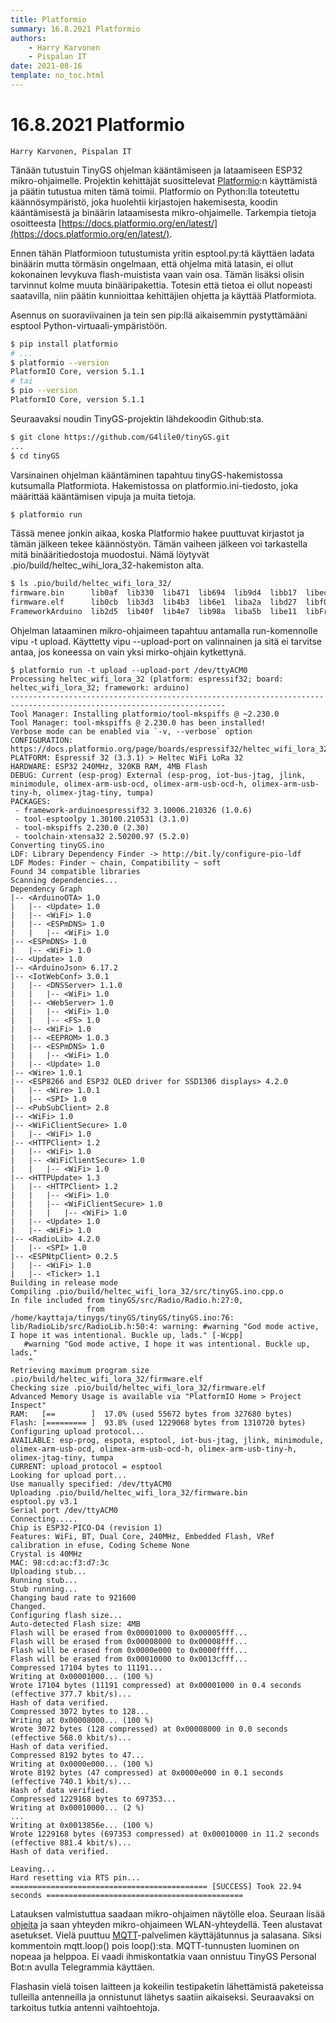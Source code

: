 ```yaml
---
title: Platformio
summary: 16.8.2021 Platformio
authors:
    - Harry Karvonen
    - Pispalan IT
date: 2021-08-16
template: no_toc.html
---
```


# 16.8.2021 Platformio
`Harry Karvonen, Pispalan IT`

Tänään tutustuin TinyGS ohjelman kääntämiseen ja lataamiseen ESP32
mikro-ohjaimelle. Projektin kehittäjät suosittelevat
[Platformio](https://platformio.org/):n käyttämistä ja päätin tutustua miten
tämä toimii. Platformio on Python:lla toteutettu käännösympäristö, joka
huolehtii kirjastojen hakemisesta, koodin kääntämisestä ja binäärin
lataamisesta mikro-ohjaimelle. Tarkempia tietoja osoitteesta
[https://docs.platformio.org/en/latest/](https://docs.platformio.org/en/latest/).

Ennen tähän Platformioon tutustumista yritin esptool.py:tä käyttäen ladata
binäärin mutta törmäsin ongelmaan, että ohjelma mitä latasin, ei ollut
kokonainen levykuva flash-muistista vaan vain osa. Tämän lisäksi olisin
tarvinnut kolme muuta binääripakettia. Totesin että tietoa ei ollut nopeasti
saatavilla, niin päätin kunnioittaa kehittäjien ohjetta ja käyttää
Platformiota.

Asennus on suoraviivainen ja tein sen pip:llä aikaisemmin pystyttämääni esptool Python-virtuaali-ympäristöön.

```bash
$ pip install platformio
# ...
$ platformio --version
PlatformIO Core, version 5.1.1
# tai
$ pio --version
PlatformIO Core, version 5.1.1
```

Seuraavaksi noudin TinyGS-projektin lähdekoodin Github:sta.
```bash
$ git clone https://github.com/G4lile0/tinyGS.git
...
$ cd tinyGS
```

Varsinainen ohjelman kääntäminen tapahtuu tinyGS-hakemistossa kutsumalla Platformiota. Hakemistossa on platformio.ini-tiedosto, joka määrittää kääntämisen vipuja ja muita tietoja.

```bash
$ platformio run
```

Tässä menee jonkin aikaa, koska Platformio hakee puuttuvat kirjastot ja tämän jälkeen tekee käännöstyön. Tämän vaiheen jälkeen voi tarkastella mitä binääritiedostoja muodostui. Nämä löytyvät .pio/build/heltec_wihi_lora_32-hakemiston alta.

```bash
$ ls .pio/build/heltec_wifi_lora_32/
firmware.bin      lib0af  lib330  lib471  lib694  lib9d4  libb17  libec2                 libFrameworkArduinoVariant.a
firmware.elf      lib0cb  lib3d3  lib4b3  lib6e1  liba2a  libd27  libf08                 partitions.bin
FrameworkArduino  lib2d5  lib40f  lib4e7  lib98a  liba5b  libe11  libFrameworkArduino.a  src
```

Ohjelman lataaminen mikro-ohjaimeen tapahtuu antamalla run-komennolle vipu -t upload. Käyttetty vipu --upload-port on valinnainen ja sitä ei tarvitse antaa, jos koneessa on vain yksi mirko-ohjain kytkettynä.

```
$ platformio run -t upload --upload-port /dev/ttyACM0 
Processing heltec_wifi_lora_32 (platform: espressif32; board: heltec_wifi_lora_32; framework: arduino)
----------------------------------------------------------------------------------------------------------------------
Tool Manager: Installing platformio/tool-mkspiffs @ ~2.230.0
Tool Manager: tool-mkspiffs @ 2.230.0 has been installed!
Verbose mode can be enabled via `-v, --verbose` option
CONFIGURATION: https://docs.platformio.org/page/boards/espressif32/heltec_wifi_lora_32.html
PLATFORM: Espressif 32 (3.3.1) > Heltec WiFi LoRa 32
HARDWARE: ESP32 240MHz, 320KB RAM, 4MB Flash
DEBUG: Current (esp-prog) External (esp-prog, iot-bus-jtag, jlink, minimodule, olimex-arm-usb-ocd, olimex-arm-usb-ocd-h, olimex-arm-usb-tiny-h, olimex-jtag-tiny, tumpa)
PACKAGES: 
 - framework-arduinoespressif32 3.10006.210326 (1.0.6) 
 - tool-esptoolpy 1.30100.210531 (3.1.0) 
 - tool-mkspiffs 2.230.0 (2.30) 
 - toolchain-xtensa32 2.50200.97 (5.2.0)
Converting tinyGS.ino
LDF: Library Dependency Finder -> http://bit.ly/configure-pio-ldf
LDF Modes: Finder ~ chain, Compatibility ~ soft
Found 34 compatible libraries
Scanning dependencies...
Dependency Graph
|-- <ArduinoOTA> 1.0
|   |-- <Update> 1.0
|   |-- <WiFi> 1.0
|   |-- <ESPmDNS> 1.0
|   |   |-- <WiFi> 1.0
|-- <ESPmDNS> 1.0
|   |-- <WiFi> 1.0
|-- <Update> 1.0
|-- <ArduinoJson> 6.17.2
|-- <IotWebConf> 3.0.1
|   |-- <DNSServer> 1.1.0
|   |   |-- <WiFi> 1.0
|   |-- <WebServer> 1.0
|   |   |-- <WiFi> 1.0
|   |   |-- <FS> 1.0
|   |-- <WiFi> 1.0
|   |-- <EEPROM> 1.0.3
|   |-- <ESPmDNS> 1.0
|   |   |-- <WiFi> 1.0
|   |-- <Update> 1.0
|-- <Wire> 1.0.1
|-- <ESP8266 and ESP32 OLED driver for SSD1306 displays> 4.2.0
|   |-- <Wire> 1.0.1
|   |-- <SPI> 1.0
|-- <PubSubClient> 2.8
|-- <WiFi> 1.0
|-- <WiFiClientSecure> 1.0
|   |-- <WiFi> 1.0
|-- <HTTPClient> 1.2
|   |-- <WiFi> 1.0
|   |-- <WiFiClientSecure> 1.0
|   |   |-- <WiFi> 1.0
|-- <HTTPUpdate> 1.3
|   |-- <HTTPClient> 1.2
|   |   |-- <WiFi> 1.0
|   |   |-- <WiFiClientSecure> 1.0
|   |   |   |-- <WiFi> 1.0
|   |-- <Update> 1.0
|   |-- <WiFi> 1.0
|-- <RadioLib> 4.2.0
|   |-- <SPI> 1.0
|-- <ESPNtpClient> 0.2.5
|   |-- <WiFi> 1.0
|   |-- <Ticker> 1.1
Building in release mode
Compiling .pio/build/heltec_wifi_lora_32/src/tinyGS.ino.cpp.o
In file included from tinyGS/src/Radio/Radio.h:27:0,
                 from /home/kayttaja/tinygs/tinyGS/tinyGS/tinyGS.ino:76:
lib/RadioLib/src/RadioLib.h:50:4: warning: #warning "God mode active, I hope it was intentional. Buckle up, lads." [-Wcpp]
   #warning "God mode active, I hope it was intentional. Buckle up, lads."
    ^
Retrieving maximum program size .pio/build/heltec_wifi_lora_32/firmware.elf
Checking size .pio/build/heltec_wifi_lora_32/firmware.elf
Advanced Memory Usage is available via "PlatformIO Home > Project Inspect"
RAM:   [==        ]  17.0% (used 55672 bytes from 327680 bytes)
Flash: [========= ]  93.8% (used 1229068 bytes from 1310720 bytes)
Configuring upload protocol...
AVAILABLE: esp-prog, espota, esptool, iot-bus-jtag, jlink, minimodule, olimex-arm-usb-ocd, olimex-arm-usb-ocd-h, olimex-arm-usb-tiny-h, olimex-jtag-tiny, tumpa
CURRENT: upload_protocol = esptool
Looking for upload port...
Use manually specified: /dev/ttyACM0
Uploading .pio/build/heltec_wifi_lora_32/firmware.bin
esptool.py v3.1
Serial port /dev/ttyACM0
Connecting.....
Chip is ESP32-PICO-D4 (revision 1)
Features: WiFi, BT, Dual Core, 240MHz, Embedded Flash, VRef calibration in efuse, Coding Scheme None
Crystal is 40MHz
MAC: 98:cd:ac:f3:d7:3c
Uploading stub...
Running stub...
Stub running...
Changing baud rate to 921600
Changed.
Configuring flash size...
Auto-detected Flash size: 4MB
Flash will be erased from 0x00001000 to 0x00005fff...
Flash will be erased from 0x00008000 to 0x00008fff...
Flash will be erased from 0x0000e000 to 0x0000ffff...
Flash will be erased from 0x00010000 to 0x0013cfff...
Compressed 17104 bytes to 11191...
Writing at 0x00001000... (100 %)
Wrote 17104 bytes (11191 compressed) at 0x00001000 in 0.4 seconds (effective 377.7 kbit/s)...
Hash of data verified.
Compressed 3072 bytes to 128...
Writing at 0x00008000... (100 %)
Wrote 3072 bytes (128 compressed) at 0x00008000 in 0.0 seconds (effective 568.0 kbit/s)...
Hash of data verified.
Compressed 8192 bytes to 47...
Writing at 0x0000e000... (100 %)
Wrote 8192 bytes (47 compressed) at 0x0000e000 in 0.1 seconds (effective 740.1 kbit/s)...
Hash of data verified.
Compressed 1229168 bytes to 697353...
Writing at 0x00010000... (2 %)
...
Writing at 0x0013856e... (100 %)
Wrote 1229168 bytes (697353 compressed) at 0x00010000 in 11.2 seconds (effective 881.4 kbit/s)...
Hash of data verified.

Leaving...
Hard resetting via RTS pin...
============================================ [SUCCESS] Took 22.94 seconds ============================================
```

Latauksen valmistuttua saadaan mikro-ohjaimen näytölle eloa. Seuraan lisää [ohjeita](https://github.com/G4lile0/tinyGS/wiki/Ground-Station-configuration) ja saan yhteyden mikro-ohjaimeen WLAN-yhteydellä. Teen alustavat asetukset. Vielä puuttuu [MQTT](https://en.wikipedia.org/wiki/MQTT)-palvelimen käyttäjätunnus ja salasana. Siksi kommentoin mqtt.loop() pois loop():sta. MQTT-tunnusten luominen on nopeaa ja helppoa. Ei vaadi ihmiskontatkia vaan onnistuu TinyGS Personal Bot:n avulla Telegrammia käyttäen.

Flashasin vielä toisen laitteen ja kokeilin testipaketin lähettämistä paketeissa tulleilla antenneilla ja onnistunut lähetys saatiin aikaiseksi. Seuraavaksi on tarkoitus tutkia antenni vaihtoehtoja.
